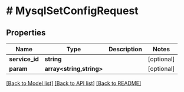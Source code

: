 # # MysqlSetConfigRequest

## Properties

Name | Type | Description | Notes
------------ | ------------- | ------------- | -------------
**service_id** | **string** |  | [optional]
**param** | **array<string,string>** |  | [optional]

[[Back to Model list]](../../README.md#models) [[Back to API list]](../../README.md#endpoints) [[Back to README]](../../README.md)
